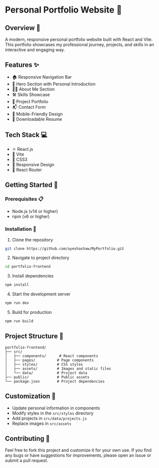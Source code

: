 # Personal Portfolio Website 🚀

## Overview 🌟
A modern, responsive personal portfolio website built with React and Vite. This portfolio showcases my professional journey, projects, and skills in an interactive and engaging way.

## Features ✨
- 🏠 Responsive Navigation Bar
- 👋 Hero Section with Personal Introduction
- 👨‍💻 About Me Section
- 🛠️ Skills Showcase
- 🎯 Project Portfolio
- 📬 Contact Form
- 📱 Mobile-Friendly Design
- 📄 Downloadable Resume

## Tech Stack 💻
- ⚛️ React.js
- 🚀 Vite
- 🎨 CSS3
- 📱 Responsive Design
- 🔄 React Router

## Getting Started 🏁

### Prerequisites 📋
- Node.js (v14 or higher)
- npm (v6 or higher)

### Installation 🔧
1. Clone the repository
```bash
git clone https://github.com/ayeshashaw/MyPortfolio.git
```

2. Navigate to project directory
```bash
cd portfolio-frontend
```

3. Install dependencies
```bash
npm install
```

4. Start the development server
```bash
npm run dev
```

5. Build for production
```bash
npm run build
```

## Project Structure 📁
```
portfolio-frontend/
├── src/
│   ├── components/      # React components
│   ├── pages/          # Page components
│   ├── styles/         # CSS styles
│   ├── assets/         # Images and static files
│   └── data/           # Project data
├── public/             # Public assets
└── package.json        # Project dependencies
```

## Customization 🎨
- Update personal information in components
- Modify styles in the `src/styles` directory
- Add projects in `src/data/projects.js`
- Replace images in `src/assets`

## Contributing 🤝
Feel free to fork this project and customize it for your own use. If you find any bugs or have suggestions for improvements, please open an issue or submit a pull request.


